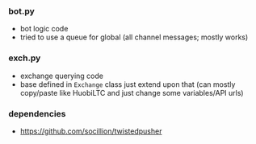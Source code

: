 ### bot.py

 * bot logic code
 * tried to use a queue for global (all channel messages; mostly works)
 
### exch.py

 * exchange querying code
 * base defined in `Exchange` class just extend upon that (can mostly copy/paste like HuobiLTC and just change some variables/API urls)
 
### dependencies

 * https://github.com/socillion/twistedpusher
